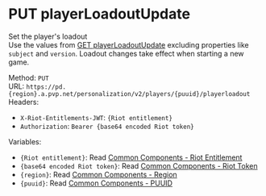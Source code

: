 <!-- This file is automatically generated! Do not edit it directly! See https://github.com/techchrism/valorant-api-docs/blob/trunk/contributing.md for more information. -->

# PUT playerLoadoutUpdate

Set the player's loadout  
Use the values from [GET playerLoadoutUpdate](GET%20playerLoadoutUpdate.md) excluding properties like `subject` and `version`. Loadout changes take effect when starting a new game.  


Method: `PUT`  
URL: `https://pd.{region}.a.pvp.net/personalization/v2/players/{puuid}/playerloadout`  
Headers:
 - `X-Riot-Entitlements-JWT`: `{Riot entitlement}`
 - `Authorization`: `Bearer {base64 encoded Riot token}`

Variables:
 - `{Riot entitlement}`: Read [Common Components - Riot Entitlement](../common-components.md#riot-entitlement)
 - `{base64 encoded Riot token}`: Read [Common Components - Riot Token](../common-components.md#riot-token)
 - `{region}`: Read [Common Components - Region](../common-components.md#region)
 - `{puuid}`: Read [Common Components - PUUID](../common-components.md#puuid)

